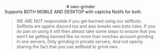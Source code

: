 <center># owo-grinder </center>
Supports BOTH MOBILE AND DESKTOP with captcha Notifs for both.

> WE ARE NOT responsible if you get banned using our selfbots. Selfbots are agains discord tos and also breaks owo bots rules. If you do pan on using it still then atleast take some steps to ensure that you won't be getting banned like no more than one/two account grinding in one servers, Only grinding in pricate servers, And not openly sharing the fact that you use selfbotd to grind owo.
